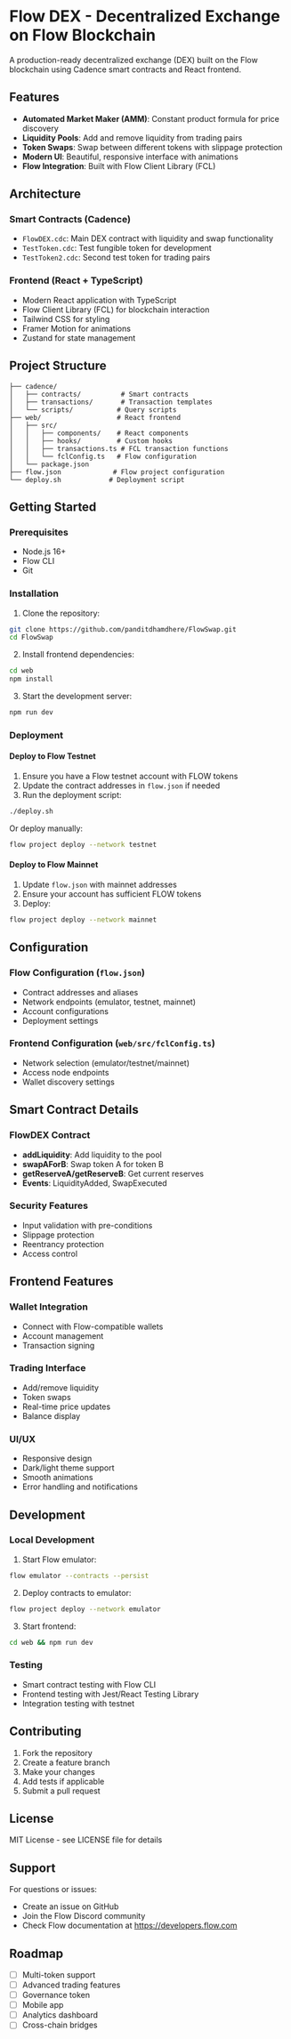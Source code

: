 # Flow DEX - Decentralized Exchange on Flow Blockchain

A production-ready decentralized exchange (DEX) built on the Flow blockchain using Cadence smart contracts and React frontend.

## Features

- **Automated Market Maker (AMM)**: Constant product formula for price discovery
- **Liquidity Pools**: Add and remove liquidity from trading pairs
- **Token Swaps**: Swap between different tokens with slippage protection
- **Modern UI**: Beautiful, responsive interface with animations
- **Flow Integration**: Built with Flow Client Library (FCL)

## Architecture

### Smart Contracts (Cadence)
- `FlowDEX.cdc`: Main DEX contract with liquidity and swap functionality
- `TestToken.cdc`: Test fungible token for development
- `TestToken2.cdc`: Second test token for trading pairs

### Frontend (React + TypeScript)
- Modern React application with TypeScript
- Flow Client Library (FCL) for blockchain interaction
- Tailwind CSS for styling
- Framer Motion for animations
- Zustand for state management

## Project Structure

```
├── cadence/
│   ├── contracts/          # Smart contracts
│   ├── transactions/       # Transaction templates
│   └── scripts/           # Query scripts
├── web/                   # React frontend
│   ├── src/
│   │   ├── components/    # React components
│   │   ├── hooks/         # Custom hooks
│   │   ├── transactions.ts # FCL transaction functions
│   │   └── fclConfig.ts   # Flow configuration
│   └── package.json
├── flow.json             # Flow project configuration
└── deploy.sh            # Deployment script
```

## Getting Started

### Prerequisites
- Node.js 16+
- Flow CLI
- Git

### Installation

1. Clone the repository:
```bash
git clone https://github.com/panditdhamdhere/FlowSwap.git
cd FlowSwap
```

2. Install frontend dependencies:
```bash
cd web
npm install
```

3. Start the development server:
```bash
npm run dev
```

### Deployment

#### Deploy to Flow Testnet

1. Ensure you have a Flow testnet account with FLOW tokens
2. Update the contract addresses in `flow.json` if needed
3. Run the deployment script:
```bash
./deploy.sh
```

Or deploy manually:
```bash
flow project deploy --network testnet
```

#### Deploy to Flow Mainnet

1. Update `flow.json` with mainnet addresses
2. Ensure your account has sufficient FLOW tokens
3. Deploy:
```bash
flow project deploy --network mainnet
```

## Configuration

### Flow Configuration (`flow.json`)
- Contract addresses and aliases
- Network endpoints (emulator, testnet, mainnet)
- Account configurations
- Deployment settings

### Frontend Configuration (`web/src/fclConfig.ts`)
- Network selection (emulator/testnet/mainnet)
- Access node endpoints
- Wallet discovery settings

## Smart Contract Details

### FlowDEX Contract
- **addLiquidity**: Add liquidity to the pool
- **swapAForB**: Swap token A for token B
- **getReserveA/getReserveB**: Get current reserves
- **Events**: LiquidityAdded, SwapExecuted

### Security Features
- Input validation with pre-conditions
- Slippage protection
- Reentrancy protection
- Access control

## Frontend Features

### Wallet Integration
- Connect with Flow-compatible wallets
- Account management
- Transaction signing

### Trading Interface
- Add/remove liquidity
- Token swaps
- Real-time price updates
- Balance display

### UI/UX
- Responsive design
- Dark/light theme support
- Smooth animations
- Error handling and notifications

## Development

### Local Development
1. Start Flow emulator:
```bash
flow emulator --contracts --persist
```

2. Deploy contracts to emulator:
```bash
flow project deploy --network emulator
```

3. Start frontend:
```bash
cd web && npm run dev
```

### Testing
- Smart contract testing with Flow CLI
- Frontend testing with Jest/React Testing Library
- Integration testing with testnet

## Contributing

1. Fork the repository
2. Create a feature branch
3. Make your changes
4. Add tests if applicable
5. Submit a pull request

## License

MIT License - see LICENSE file for details

## Support

For questions or issues:
- Create an issue on GitHub
- Join the Flow Discord community
- Check Flow documentation at https://developers.flow.com

## Roadmap

- [ ] Multi-token support
- [ ] Advanced trading features
- [ ] Governance token
- [ ] Mobile app
- [ ] Analytics dashboard
- [ ] Cross-chain bridges